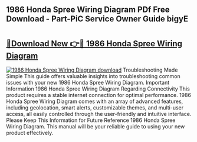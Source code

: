 ## 1986 Honda Spree Wiring Diagram PDf Free Download - Part-PiC Service Owner Guide bigyE

# <h2><a href="http://dfi89jj.blite.top/?on=1986+Honda+Spree+Wiring+Diagram">🔗Download New 👉🔴 1986 Honda Spree Wiring Diagram</a></h2>

[![1986 Honda Spree Wiring Diagram download](https://i.imgur.com/lujVjoI.png)](http://dfi89jj.blite.top/?on=1986+Honda+Spree+Wiring+Diagram)
Troubleshooting Made Simple This guide offers valuable insights into troubleshooting common issues with your new 1986 Honda Spree Wiring Diagram. Important Information 1986 Honda Spree Wiring Diagram Regarding Connectivity This product requires a stable internet connection for optimal performance. 1986 Honda Spree Wiring Diagram comes with an array of advanced features, including geolocation, smart alerts, customizable themes, and multi-user access, all easily controlled through the user-friendly and intuitive interface. Please Keep This Information for Future Reference 1986 Honda Spree Wiring Diagram. This manual will be your reliable guide to using your new product effectively.
